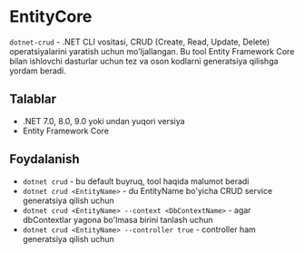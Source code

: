 # EntityCore

`dotnet-crud` - .NET CLI vositasi, CRUD (Create, Read, Update, Delete) operatsiyalarini yaratish uchun mo'ljallangan. Bu tool Entity Framework Core bilan ishlovchi dasturlar uchun tez va oson kodlarni generatsiya qilishga yordam beradi.

## Talablar

- .NET 7.0, 8.0, 9.0 yoki undan yuqori versiya
- Entity Framework Core

## Foydalanish

- `dotnet crud` - bu default buyruq, tool haqida malumot beradi
- `dotnet crud <EntityName>` - du EntityName bo'yicha CRUD service generatsiya qilish uchun
- `dotnet crud <EntityName> --context <DbContextName>` - agar dbContextlar yagona bo'lmasa birini tanlash uchun
- `dotnet crud <EntityName> --controller true` - controller ham generatsiya qilish uchun
